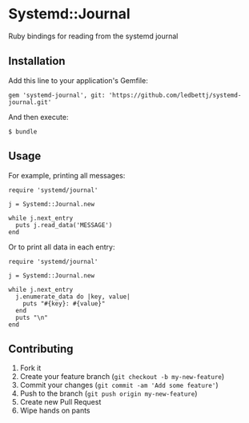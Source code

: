 # Systemd::Journal

Ruby bindings for reading from the systemd journal

## Installation

Add this line to your application's Gemfile:

    gem 'systemd-journal', git: 'https://github.com/ledbettj/systemd-journal.git'

And then execute:

    $ bundle

## Usage

For example, printing all messages:

    require 'systemd/journal'
    
    j = Systemd::Journal.new
    
    while j.next_entry
      puts j.read_data('MESSAGE')
    end
    
Or to print all data in each entry:

    require 'systemd/journal'
    
    j = Systemd::Journal.new
    
    while j.next_entry
      j.enumerate_data do |key, value|
        puts "#{key}: #{value}"
      end
      puts "\n"
    end


## Contributing

1. Fork it
2. Create your feature branch (`git checkout -b my-new-feature`)
3. Commit your changes (`git commit -am 'Add some feature'`)
4. Push to the branch (`git push origin my-new-feature`)
5. Create new Pull Request
6. Wipe hands on pants
